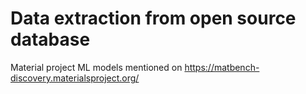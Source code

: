 # Data extraction from open source database

Material project ML models mentioned on https://matbench-discovery.materialsproject.org/

